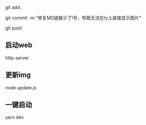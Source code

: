 git add .

git commit -m "修复MD链接少了!号，导致无法在ty上直接显示图片"

git push


## 启动web
http-server

## 更新img
node update.js

## 一键启动

yarn dev
